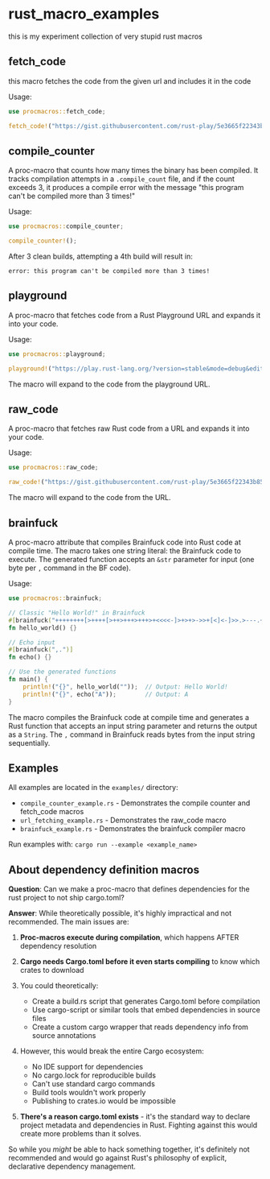 # rust_macro_examples

this is my experiment collection of very stupid rust macros

## fetch_code

this macro fetches the code from the given url and includes it in the code

Usage:
```rust
use procmacros::fetch_code;

fetch_code!("https://gist.githubusercontent.com/rust-play/5e3665f22343b85ec791e13b1f56c367/raw/playground.rs");
```

## compile_counter

A proc-macro that counts how many times the binary has been compiled. It tracks compilation attempts in a `.compile_count` file, and if the count exceeds 3, it produces a compile error with the message "this program can't be compiled more than 3 times!"

Usage:
```rust
use procmacros::compile_counter;

compile_counter!();
```

After 3 clean builds, attempting a 4th build will result in:
```
error: this program can't be compiled more than 3 times!
```

## playground

A proc-macro that fetches code from a Rust Playground URL and expands it into your code.

Usage:
```rust
use procmacros::playground;

playground!("https://play.rust-lang.org/?version=stable&mode=debug&edition=2021&gist=...");
```

The macro will expand to the code from the playground URL.

## raw_code

A proc-macro that fetches raw Rust code from a URL and expands it into your code.

Usage:
```rust
use procmacros::raw_code;

raw_code!("https://gist.githubusercontent.com/rust-play/5e3665f22343b85ec791e13b1f56c367/raw/playground.rs");
```

The macro will expand to the code from the URL.

## brainfuck

A proc-macro attribute that compiles Brainfuck code into Rust code at compile time. The macro takes one string literal: the Brainfuck code to execute. The generated function accepts an `&str` parameter for input (one byte per `,` command in the BF code).

Usage:
```rust
use procmacros::brainfuck;

// Classic "Hello World!" in Brainfuck
#[brainfuck("++++++++[>++++[>++>+++>+++>+<<<<-]>+>+>->>+[<]<-]>>.>---.+++++++..+++.>>.<-.<.+++.------.--------.>>+.>++.")]
fn hello_world() {}

// Echo input
#[brainfuck(",.")]
fn echo() {}

// Use the generated functions
fn main() {
    println!("{}", hello_world(""));  // Output: Hello World!
    println!("{}", echo("A"));        // Output: A
}
```

The macro compiles the Brainfuck code at compile time and generates a Rust function that accepts an input string parameter and returns the output as a `String`. The `,` command in Brainfuck reads bytes from the input string sequentially.

## Examples

All examples are located in the `examples/` directory:
- `compile_counter_example.rs` - Demonstrates the compile counter and fetch_code macros
- `url_fetching_example.rs` - Demonstrates the raw_code macro
- `brainfuck_example.rs` - Demonstrates the brainfuck compiler macro

Run examples with: `cargo run --example <example_name>`

## About dependency definition macros

**Question**: Can we make a proc-macro that defines dependencies for the rust project to not ship cargo.toml?

**Answer**: While theoretically possible, it's highly impractical and not recommended. The main issues are:

1. **Proc-macros execute during compilation**, which happens AFTER dependency resolution
2. **Cargo needs Cargo.toml before it even starts compiling** to know which crates to download
3. You could theoretically:
   - Create a build.rs script that generates Cargo.toml before compilation
   - Use cargo-script or similar tools that embed dependencies in source files
   - Create a custom cargo wrapper that reads dependency info from source annotations

4. However, this would break the entire Cargo ecosystem:
   - No IDE support for dependencies
   - No cargo.lock for reproducible builds
   - Can't use standard cargo commands
   - Build tools wouldn't work properly
   - Publishing to crates.io would be impossible

5. **There's a reason cargo.toml exists** - it's the standard way to declare project metadata and dependencies in Rust. Fighting against this would create more problems than it solves.

So while you *might* be able to hack something together, it's definitely not recommended and would go against Rust's philosophy of explicit, declarative dependency management.

